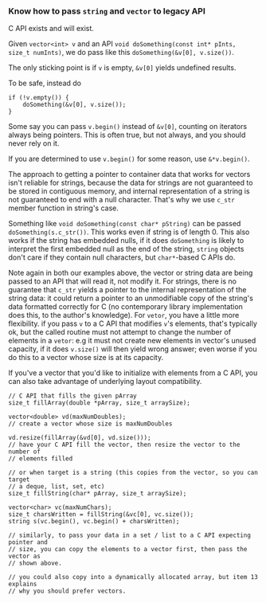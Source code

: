### Know how to pass `string` and `vector` to legacy API

C API exists and will exist.

Given `vector<int> v` and an API `void doSomething(const int* pInts, size_t numInts)`, we do pass like this `doSomething(&v[0], v.size())`.

The only sticking point is if `v` is empty, `&v[0]` yields undefined results.

To be safe, instead do
```
if (!v.empty()) {
    doSomething(&v[0], v.size());
}
```

Some say you can pass `v.begin()` instead of `&v[0]`, counting on iterators always being pointers. This is often true, but not always, and you should never rely on it.

If you are determined to use `v.begin()` for some reason, use `&*v.begin()`.

The approach to getting a pointer to container data that works for vectors isn't reliable for strings, because the data for strings are not guaranteed to be stored in contiguous memory, and internal representation of a string is not guaranteed to end with a null character. That's why we use `c_str` member function in string's case.

Something like `void doSomething(const char* pString)` can be passed `doSomething(s.c_str())`.
This works even if string is of length 0.
This also works if the string has embedded nulls, if it does `doSomething` is likely to interpret the first embedded null as the end of the string, `string` objects don't care if they contain null characters, but `char*`-based C APIs do.

Note again in both our examples above, the vector or string data are being passed to an API that will read it, not modify it.
For strings, there is no guarantee that `c_str` yields a pointer to the internal representation of the string data: it could return a pointer to an unmodifiable copy of the string's data formatted correctly for C (no contemporary library implementation does this, to the author's knowledge).
For `vetor`, you have a little more flexibility. if you pass `v` to a C API that modifies `v`'s elements, that's typically ok, but the called routine must not attempt to change the number of elements in a `vetor`: e.g it must not create new elements in vector's unused capacity, if it does `v.size()` will then yield wrong answer; even worse if you do this to a vector whose size is at its capacity.

If you've a vector that you'd like to initialize with elements from a C API, you can also take advantage of underlying layout compatibility.
```
// C API that fills the given pArray
size_t fillArray(double *pArray, size_t arraySize);

vector<double> vd(maxNumDoubles);
// create a vector whose size is maxNumDoubles

vd.resize(fillArray(&vd[0], vd.size()));
// have your C API fill the vector, then resize the vector to the number of
// elements filled

// or when target is a string (this copies from the vector, so you can target
// a deque, list, set, etc)
size_t fillString(char* pArray, size_t arraySize);

vector<char> vc(maxNumChars);
size_t charsWritten = fillString(&vc[0], vc.size());
string s(vc.begin(), vc.begin() + charsWritten);

// similarly, to pass your data in a set / list to a C API expecting pointer and
// size, you can copy the elements to a vector first, then pass the vector as
// shown above.

// you could also copy into a dynamically allocated array, but item 13 explains
// why you should prefer vectors.
```
